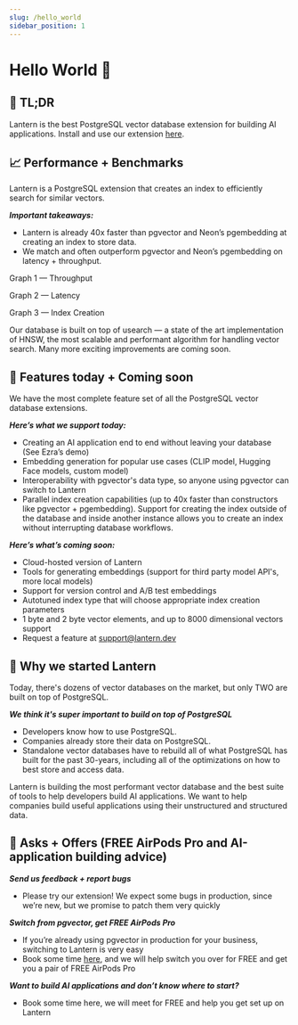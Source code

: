 ```yaml
---
slug: /hello_world
sidebar_position: 1
---
```


# Hello World 👋

## 📌 TL;DR

Lantern is the best PostgreSQL vector database extension for building AI applications. Install and use our extension [here](https://github.com/lanterndata/lanterndb).

## 📈 Performance + Benchmarks

Lantern is a PostgreSQL extension that creates an index to efficiently search for similar vectors.

_**Important takeaways:**_

- Lantern is already 40x faster than pgvector and Neon’s pgembedding at creating an index to store data.
- We match and often outperform pgvector and Neon’s pgembedding on latency + throughput.

Graph 1 — Throughput

Graph 2 — Latency

Graph 3 — Index Creation

Our database is built on top of usearch — a state of the art implementation of HNSW, the most scalable and performant algorithm for handling vector search. Many more exciting improvements are coming soon.

## 🚀 Features today + Coming soon

We have the most complete feature set of all the PostgreSQL vector database extensions.

_**Here’s what we support today:**_

- Creating an AI application end to end without leaving your database (See Ezra’s demo)
- Embedding generation for popular use cases (CLIP model, Hugging Face models, custom model)
- Interoperability with pgvector's data type, so anyone using pgvector can switch to Lantern
- Parallel index creation capabilities (up to 40x faster than constructors like pgvector + pgembedding). Support for creating the index outside of the database and inside another instance allows you to create an index without interrupting database workflows.

_**Here’s what’s coming soon:**_

- Cloud-hosted version of Lantern
- Tools for generating embeddings (support for third party model API's, more local models)
- Support for version control and A/B test embeddings
- Autotuned index type that will choose appropriate index creation parameters
- 1 byte and 2 byte vector elements, and up to 8000 dimensional vectors support
- Request a feature at support@lantern.dev

## 🌱 Why we started Lantern

Today, there's dozens of vector databases on the market, but only TWO are built on top of PostgreSQL.

_**We think it's super important to build on top of PostgreSQL**_

- Developers know how to use PostgreSQL.
- Companies already store their data on PostgreSQL.
- Standalone vector databases have to rebuild all of what PostgreSQL has built for the past 30-years, including all of the optimizations on how to best store and access data.

Lantern is building the most performant vector database and the best suite of tools to help developers build AI applications. We want to help companies build useful applications using their unstructured and structured data.

## 🎁 Asks + Offers (FREE AirPods Pro and AI-application building advice)

_**Send us feedback + report bugs**_

- Please try our extension! We expect some bugs in production, since we’re new, but we promise to patch them very quickly

_**Switch from pgvector, get FREE AirPods Pro**_

- If you’re already using pgvector in production for your business, switching to Lantern is very easy
- Book some time [here](https://calendly.com/narek-lantern/20min), and we will help switch you over for FREE and get you a pair of FREE AirPods Pro

_**Want to build AI applications and don’t know where to start?**_

- Book some time here, we will meet for FREE and help you get set up on Lantern
